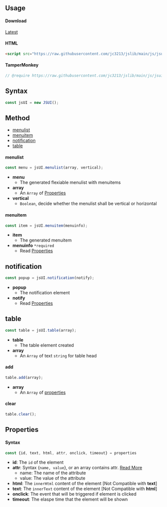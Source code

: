 ## Usage

#### Download
[Latest](https://raw.githubusercontent.com/jc3213/jslib/main/js/jsui.js)

#### HTML
```HTML
<script src="https://raw.githubusercontent.com/jc3213/jslib/main/js/jsui.js"></script>
```

#### TamperMonkey
```javascript
// @require https://raw.githubusercontent.com/jc3213/jslib/main/js/jsui.js
```

## Syntax
```javascript
const jsUI = new JSUI();
```

## Method
- [menulist](#menulist)
- [menuitem](#menuitem)
- [notification](#notification)
- [table](#table)

#### menulist
```javascript
const menu = jsUI.menulist(array, vertical);
```
- **menu**
    - The generated flexiable menulist with menuitems
- **array**
    - An `Array` of [Properties](properties)
- **vertical**
    - `Boolean`, decide whether the menulist shall be vertical or horizontal

#### menuitem
```javascript
const item = jsUI.menuitem(menuinfo);
```
- **item**
    - The generated menuitem
- **menuinfo** `*required`
    - Read [Properties](#properties)

## notification
```javascript
const popup = jsUI.notification(notify);
```
- **popup**
    - The notification element
- **notify**
    - Read [Properties](#properties)

## table
```javascript
const table = jsUI.table(array);
```
- **table**
    - The table element created
- **array**
    - An `Array` of text `string` for table head

#### add
```javascript
table.add(array);
````
- **array**
    - An `Array` of [properties](#properties)

#### clear
````javascript
table.clear();
````

## Properties

#### Syntax
````javascript
const {id, text, html, attr, onclick, timeout} = properties
````
- **id**: The `id` of the element
- **attr**: Syntax {`name, value`}, or an array contains attr. [Read More](https://developer.mozilla.org/docs/Web/HTML/Global_attributes)
    - name: The name of the attribute
    - value: The value of the attribute
- **html**: The `innerHtml` content of the element [Not Compatible with **text**]
- **text**: The `innerText` content of the element [Not Compatible with **html**]
- **onclick**: The event that will be triggered if element is clicked
- **timeout**: The elaspe time that the element will be shown
